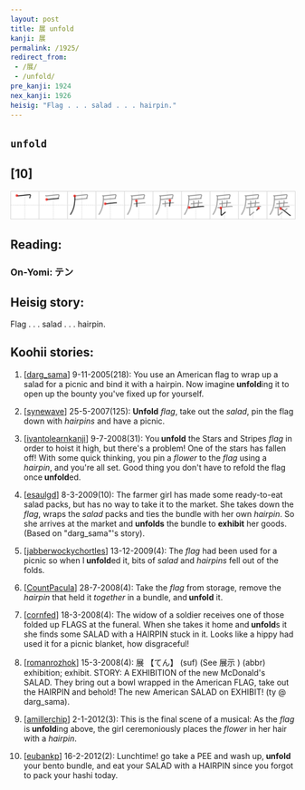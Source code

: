 ```yaml
---
layout: post
title: 展 unfold
kanji: 展
permalink: /1925/
redirect_from:
 - /展/
 - /unfold/
pre_kanji: 1924
nex_kanji: 1926
heisig: "Flag . . . salad . . . hairpin."
---
```


## `unfold`

## [10]

<div class="stroke"><img src="../images/E5B195.png" /></div>

## Reading:

### On-Yomi: テン

## Heisig story:

Flag . . . salad . . . hairpin.

## Koohii stories:

1) [<a href="http://kanji.koohii.com/profile/darg_sama">darg_sama</a>] 9-11-2005(218): You use an American flag to wrap up a salad for a picnic and bind it with a hairpin. Now imagine<strong> unfold</strong>ing it to open up the bounty you&#039;ve fixed up for yourself.

2) [<a href="http://kanji.koohii.com/profile/synewave">synewave</a>] 25-5-2007(125): <strong>Unfold</strong> <em>flag</em>, take out the <em>salad</em>, pin the flag down with <em>hairpins</em> and have a picnic.

3) [<a href="http://kanji.koohii.com/profile/ivantolearnkanji">ivantolearnkanji</a>] 9-7-2008(31): You<strong> unfold</strong> the Stars and Stripes <em>flag</em> in order to hoist it high, but there&#039;s a problem! One of the stars has fallen off! With some quick thinking, you pin a <em>flower</em> to the <em>flag</em> using a <em>hairpin</em>, and you&#039;re all set. Good thing you don&#039;t have to refold the flag once<strong> unfold</strong>ed.

4) [<a href="http://kanji.koohii.com/profile/esaulgd">esaulgd</a>] 8-3-2009(10): The farmer girl has made some ready-to-eat salad packs, but has no way to take it to the market. She takes down the <em>flag</em>, wraps the <em>salad</em> packs and ties the bundle with her own <em>hairpin</em>. So she arrives at the market and <strong>unfolds</strong> the bundle to <strong>exhibit</strong> her goods. (Based on &quot;darg_sama&quot;&#039;s story).

5) [<a href="http://kanji.koohii.com/profile/jabberwockychortles">jabberwockychortles</a>] 13-12-2009(4): The <em>flag</em> had been used for a picnic so when I<strong> unfold</strong>ed it, bits of <em>salad</em> and <em>hairpins</em> fell out of the folds.

6) [<a href="http://kanji.koohii.com/profile/CountPacula">CountPacula</a>] 28-7-2008(4): Take the <em>flag</em> from storage, remove the <em>hairpin</em> that held it <em>together</em> in a bundle, and<strong> unfold</strong> it.

7) [<a href="http://kanji.koohii.com/profile/cornfed">cornfed</a>] 18-3-2008(4): The widow of a soldier receives one of those folded up FLAGS at the funeral. When she takes it home and<strong> unfold</strong>s it she finds some SALAD with a HAIRPIN stuck in it. Looks like a hippy had used it for a picnic blanket, how disgraceful!

8) [<a href="http://kanji.koohii.com/profile/romanrozhok">romanrozhok</a>] 15-3-2008(4): 展 【てん】 (suf) (See 展示 ) (abbr) exhibition; exhibit. STORY: A EXHIBITION of the new McDonald&#039;s SALAD. They bring out a bowl wrapped in the American FLAG, take out the HAIRPIN and behold! The new American SALAD on EXHIBIT! (ty @ darg_sama).

9) [<a href="http://kanji.koohii.com/profile/amillerchip">amillerchip</a>] 2-1-2012(3): This is the final scene of a musical: As the <em>flag</em> is<strong> unfold</strong>ing above, the girl ceremoniously places the <em>flower</em> in her hair with a <em>hairpin</em>.

10) [<a href="http://kanji.koohii.com/profile/eubankp">eubankp</a>] 16-2-2012(2): Lunchtime! go take a PEE and wash up,<strong> unfold</strong> your bento bundle, and eat your SALAD with a HAIRPIN since you forgot to pack your hashi today.
